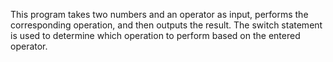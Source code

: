This program takes two numbers and an operator as input, performs the corresponding operation, and then outputs the result. The switch statement is used to determine which operation to perform based on the entered operator.
